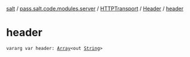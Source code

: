 [salt](../../../index.md) / [pass.salt.code.modules.server](../../index.md) / [HTTPTransport](../index.md) / [Header](index.md) / [header](./header.md)

# header

`vararg var header: `[`Array`](https://kotlinlang.org/api/latest/jvm/stdlib/kotlin/-array/index.html)`<out `[`String`](https://kotlinlang.org/api/latest/jvm/stdlib/kotlin/-string/index.html)`>`